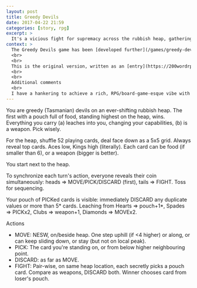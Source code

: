 ```yaml
---
layout: post
title: Greedy Devils
date: 2017-04-22 21:59
categories: [story, rpg]
excerpt: >
  It's a vicious fight for supremacy across the rubbish heap, gathering weapons and food. Who can get a pouch full of foods to safety?
context: >
  The Greedy Devils game has been [developed further](/games/greedy-devils/).
  <br>
  <br>
  This is the original version, written as an [entry](https://200wordrpg.github.io//2017/rpg/2017/04/23/GreedyDevils.html) for the 2017 Challenge, _"Design a role-playing game using 200 words or less"_, at [200wordrpg.github.io](https://200wordrpg.github.io/). Closing date: 2017-04-23 23:59 EST.
  <br>
  <br>
  Additional comments
  <br>
  I have a hankering to achieve a rich, RPG/board-game-esque vibe with a standard deck of playing cards, moving away from the usual hand-based games (such as Bridge, Whist, Rummy, etc). The only way to have a chance of achieving that (it seems to me) is to overload the cards with different uses in different contexts (as in Race for the Galaxy), *and* have a tiled map (as in Carcassonne). A limitation of rectangular cards is that they only really offer NESW connectivity, and you can only achieve a fairly small grid with a standard deck. By considering the card values as heights, you get a much richer landscape and, as the cards change, the landscape changes. A card, when picked up by a player, can become food and/or a weapon, and affects the player's capabilities. This means four different ways of interpreting a card. Fighting borrows from Top Trumps and, in fact, there are lots of possibilities for different fight mechanics making more use of all the cards in each pouch plus the location in the landscape. The food you need, in order to win, makes poor weapons, but you'll need weapons to fight and defend your food, and will probably discard good cards along the way (which resonates  with Lamarckian Poker). Synchronisation of fighting/moving/picking, etc, was borrowed from RoboRally, and that too could be extended to lock in longer sequences of actions. The pouch limitation comes from Munchkin. There are myriad ways this game can be tuned; awkward edge cases will keep cropping up. The theme, greedy rats-with-pouches (aka Tasmanian Devils) fighting for food on a rubbish heap, helps stitch all the mechanics together into one coherent drama.
---
```

You are greedy (Tasmanian) devils on an ever-shifting rubbish heap. The first with a pouch full of food, standing highest on the heap, wins. Everything you carry (a) leaches into you, changing your capabilities, (b) is a weapon. Pick wisely.

For the heap, shuffle 52 playing cards, deal face down as a 5x5 grid. Always reveal top cards. Aces low, Kings high (literally). Each card can be food (if smaller than 6), or a weapon (bigger is better).

You start next to the heap.

To synchronize each turn's action, everyone reveals their coin simultaneously: heads => MOVE/PICK/DISCARD (first), tails => FIGHT. Toss for sequencing.

Your pouch of PICKed cards is visible: immediately DISCARD any duplicate values or more than 5* cards. Leaching from Hearts => pouch+1*, Spades => PICKx2, Clubs => weapon+1, Diamonds => MOVEx2.

Actions
* MOVE: NESW, on/beside heap. One step uphill (if <4 higher) or along, or can keep sliding down, or stay (but not on local peak).
* PICK: The card you're standing on, or from below higher neighbouring point.
* DISCARD: as far as MOVE.
* FIGHT: Pair-wise, on same heap location, each secretly picks a pouch card. Compare as weapons, DISCARD both. Winner chooses card from loser's pouch.
